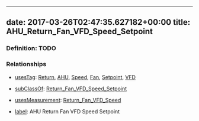 
---
date: 2017-03-26T02:47:35.627182+00:00
title: AHU_Return_Fan_VFD_Speed_Setpoint
---
### Definition: TODO

### Relationships

* [usesTag](https://brickschema.org/schema/1.0/BrickFrame#usesTag): [Return](https://brickschema.org/schema/1.0/BrickTag#Return), [AHU](https://brickschema.org/schema/1.0/BrickTag#AHU), [Speed](https://brickschema.org/schema/1.0/BrickTag#Speed), [Fan](https://brickschema.org/schema/1.0/BrickTag#Fan), [Setpoint](https://brickschema.org/schema/1.0/BrickTag#Setpoint), [VFD](https://brickschema.org/schema/1.0/BrickTag#VFD)

* [subClassOf](http://www.w3.org/2000/01/rdf-schema#subClassOf): [Return_Fan_VFD_Speed_Setpoint](https://brickschema.org/schema/1.0/Brick#Return_Fan_VFD_Speed_Setpoint)

* [usesMeasurement](https://brickschema.org/schema/1.0/BrickFrame#usesMeasurement): [Return_Fan_VFD_Speed](https://brickschema.org/schema/1.0/Brick#Return_Fan_VFD_Speed)

* [label](http://www.w3.org/2000/01/rdf-schema#label): AHU Return Fan VFD Speed Setpoint
